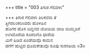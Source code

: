 +++
title = "003 ತಿಗುರ ಗೆಲಿದಳು"

+++
ತಿಗುರ ಗೆಲಿದಳು ತಿಲಕವನು ತೆ  
ತ್ತಿಗರಲಂಕರಿಸಿದರು ಹೊಳಹಿನ  
ಹೊಗರ ಹೊಸ ಜವ್ವನದ ಜೋಡಿಯ ಜಾಡಿ ಯಿಮ್ಮಡಿಸೆ   
ಉಗಿದೊರೆಯ ಕೂರಲಗೊ ಧಾರೆಯ  
ಮಿಗೆ ಹಿಡಿದ ಖಂಡೆಯವೊ ಕಾಮನ  
ಹಗೆಗೆ ಹುಟ್ಟಿದ ಧೂಮಕೇತುವೊ ರೂಪು ಸುರಸತಿಯ     ॥3॥